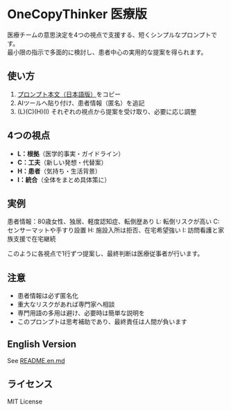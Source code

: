 # OneCopyThinker 医療版

医療チームの意思決定を4つの視点で支援する、短くシンプルなプロンプトです。  
最小限の指示で多面的に検討し、患者中心の実用的な提案を得られます。

## 使い方
1. [プロンプト本文（日本語版）](medical-ja.md)をコピー
2. AIツールへ貼り付け、患者情報（匿名）を追記
3. (L)(C)(H)(I) それぞれの視点から提案を受け取り、必要に応じ調整

## 4つの視点
- **L：根拠**（医学的事実・ガイドライン）  
- **C：工夫**（新しい発想・代替案）  
- **H：患者**（気持ち・生活背景）  
- **I：統合**（全体をまとめ具体策に）

## 実例
患者情報：80歳女性、独居、軽度認知症、転倒歴あり
L: 転倒リスクが高い
C: センサーマットや手すり設置
H: 施設入所は拒否、在宅希望強い
I: 訪問看護と家族支援で在宅継続

このように各視点で1行ずつ提案し、最終判断は医療従事者が行います。

## 注意
- 患者情報は必ず匿名化  
- 重大なリスクがあれば専門家へ相談  
- 専門用語の多用は避け、必要時は簡単な説明を  
- このプロンプトは思考補助であり、最終責任は人間が負います

## English Version
See [README.en.md](README.en.md)

## ライセンス
MIT License
